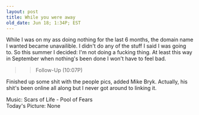 ```yaml
---
layout: post
title: While you were away
old_date: Jun 18; 1:34P; EST
---
```


While I was on my ass doing nothing for the last 6 months, the domain name I
wanted became unavailible. I didn't do any of the stuff I said I was going to.
So this summer I decided: I'm not doing a fucking thing. At least this way in
September when nothing's been done I won't have to feel bad.

>> Follow-Up (10:07P)

Finished up some shit with the people pics, added Mike Bryk. Actually, his
shit's been online all along but I never got around to linking it.

Music: Scars of Life - Pool of Fears  
Today's Picture: None
